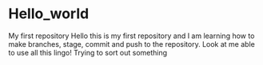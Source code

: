 # Hello_world
My first repository
Hello this is my first repository and I am learning how to make branches, stage, commit and push to the repository. Look at me able to use all this lingo!
Trying to sort out something
